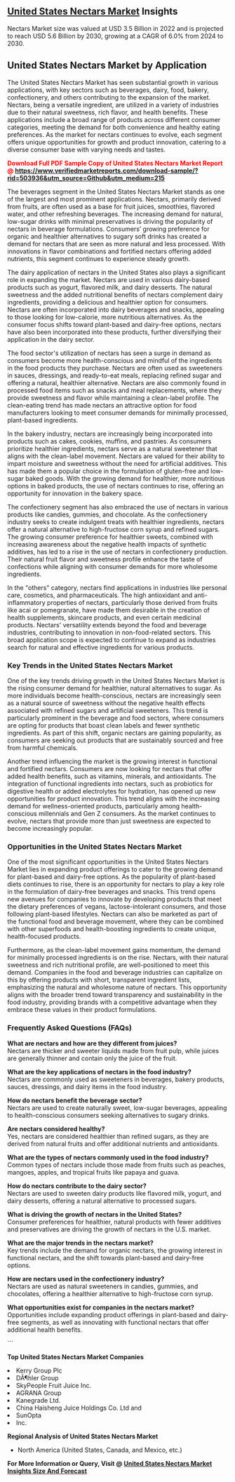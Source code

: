<h2><a href="https://www.verifiedmarketreports.com/download-sample/?rid=503936&amp;utm_source=Github&amp;utm_medium=215" target="_blank">United States Nectars Market</a> Insights</h2><p>Nectars Market size was valued at USD 3.5 Billion in 2022 and is projected to reach USD 5.6 Billion by 2030, growing at a CAGR of 6.0% from 2024 to 2030.</p><p> <h2>United States Nectars Market by Application</h2> <p>The United States Nectars Market has seen substantial growth in various applications, with key sectors such as beverages, dairy, food, bakery, confectionery, and others contributing to the expansion of the market. Nectars, being a versatile ingredient, are utilized in a variety of industries due to their natural sweetness, rich flavor, and health benefits. These applications include a broad range of products across different consumer categories, meeting the demand for both convenience and healthy eating preferences. As the market for nectars continues to evolve, each segment offers unique opportunities for growth and product innovation, catering to a diverse consumer base with varying needs and tastes.</p> <p><strong><p><span class=""><span style="color: #ff0000;"><strong>Download Full PDF Sample Copy of United States Nectars Market Report</strong> @ </span><a href="https://www.verifiedmarketreports.com/download-sample/?rid=503936&amp;utm_source=Github&amp;utm_medium=215" target="_blank">https://www.verifiedmarketreports.com/download-sample/?rid=503936&amp;utm_source=Github&amp;utm_medium=215</a></span></p></strong></p> <p>The beverages segment in the United States Nectars Market stands as one of the largest and most prominent applications. Nectars, primarily derived from fruits, are often used as a base for fruit juices, smoothies, flavored water, and other refreshing beverages. The increasing demand for natural, low-sugar drinks with minimal preservatives is driving the popularity of nectars in beverage formulations. Consumers’ growing preference for organic and healthier alternatives to sugary soft drinks has created a demand for nectars that are seen as more natural and less processed. With innovations in flavor combinations and fortified nectars offering added nutrients, this segment continues to experience steady growth.</p> <p>The dairy application of nectars in the United States also plays a significant role in expanding the market. Nectars are used in various dairy-based products such as yogurt, flavored milk, and dairy desserts. The natural sweetness and the added nutritional benefits of nectars complement dairy ingredients, providing a delicious and healthier option for consumers. Nectars are often incorporated into dairy beverages and snacks, appealing to those looking for low-calorie, more nutritious alternatives. As the consumer focus shifts toward plant-based and dairy-free options, nectars have also been incorporated into these products, further diversifying their application in the dairy sector.</p> <p>The food sector's utilization of nectars has seen a surge in demand as consumers become more health-conscious and mindful of the ingredients in the food products they purchase. Nectars are often used as sweeteners in sauces, dressings, and ready-to-eat meals, replacing refined sugar and offering a natural, healthier alternative. Nectars are also commonly found in processed food items such as snacks and meal replacements, where they provide sweetness and flavor while maintaining a clean-label profile. The clean-eating trend has made nectars an attractive option for food manufacturers looking to meet consumer demands for minimally processed, plant-based ingredients.</p> <p>In the bakery industry, nectars are increasingly being incorporated into products such as cakes, cookies, muffins, and pastries. As consumers prioritize healthier ingredients, nectars serve as a natural sweetener that aligns with the clean-label movement. Nectars are valued for their ability to impart moisture and sweetness without the need for artificial additives. This has made them a popular choice in the formulation of gluten-free and low-sugar baked goods. With the growing demand for healthier, more nutritious options in baked products, the use of nectars continues to rise, offering an opportunity for innovation in the bakery space.</p> <p>The confectionery segment has also embraced the use of nectars in various products like candies, gummies, and chocolate. As the confectionery industry seeks to create indulgent treats with healthier ingredients, nectars offer a natural alternative to high-fructose corn syrup and refined sugars. The growing consumer preference for healthier sweets, combined with increasing awareness about the negative health impacts of synthetic additives, has led to a rise in the use of nectars in confectionery production. Their natural fruit flavor and sweetness profile enhance the taste of confections while aligning with consumer demands for more wholesome ingredients.</p> <p>In the "others" category, nectars find applications in industries like personal care, cosmetics, and pharmaceuticals. The high antioxidant and anti-inflammatory properties of nectars, particularly those derived from fruits like acai or pomegranate, have made them desirable in the creation of health supplements, skincare products, and even certain medicinal products. Nectars' versatility extends beyond the food and beverage industries, contributing to innovation in non-food-related sectors. This broad application scope is expected to continue to expand as industries search for natural and effective ingredients for various products.</p> <h3>Key Trends in the United States Nectars Market</h3> <p>One of the key trends driving growth in the United States Nectars Market is the rising consumer demand for healthier, natural alternatives to sugar. As more individuals become health-conscious, nectars are increasingly seen as a natural source of sweetness without the negative health effects associated with refined sugars and artificial sweeteners. This trend is particularly prominent in the beverage and food sectors, where consumers are opting for products that boast clean labels and fewer synthetic ingredients. As part of this shift, organic nectars are gaining popularity, as consumers are seeking out products that are sustainably sourced and free from harmful chemicals.</p> <p>Another trend influencing the market is the growing interest in functional and fortified nectars. Consumers are now looking for nectars that offer added health benefits, such as vitamins, minerals, and antioxidants. The integration of functional ingredients into nectars, such as probiotics for digestive health or added electrolytes for hydration, has opened up new opportunities for product innovation. This trend aligns with the increasing demand for wellness-oriented products, particularly among health-conscious millennials and Gen Z consumers. As the market continues to evolve, nectars that provide more than just sweetness are expected to become increasingly popular.</p> <h3>Opportunities in the United States Nectars Market</h3> <p>One of the most significant opportunities in the United States Nectars Market lies in expanding product offerings to cater to the growing demand for plant-based and dairy-free options. As the popularity of plant-based diets continues to rise, there is an opportunity for nectars to play a key role in the formulation of dairy-free beverages and snacks. This trend opens new avenues for companies to innovate by developing products that meet the dietary preferences of vegans, lactose-intolerant consumers, and those following plant-based lifestyles. Nectars can also be marketed as part of the functional food and beverage movement, where they can be combined with other superfoods and health-boosting ingredients to create unique, health-focused products.</p> <p>Furthermore, as the clean-label movement gains momentum, the demand for minimally processed ingredients is on the rise. Nectars, with their natural sweetness and rich nutritional profile, are well-positioned to meet this demand. Companies in the food and beverage industries can capitalize on this by offering products with short, transparent ingredient lists, emphasizing the natural and wholesome nature of nectars. This opportunity aligns with the broader trend toward transparency and sustainability in the food industry, providing brands with a competitive advantage when they embrace these values in their product formulations.</p> <h3>Frequently Asked Questions (FAQs)</h3> <p><strong>What are nectars and how are they different from juices?</strong><br> Nectars are thicker and sweeter liquids made from fruit pulp, while juices are generally thinner and contain only the juice of the fruit.</p> <p><strong>What are the key applications of nectars in the food industry?</strong><br> Nectars are commonly used as sweeteners in beverages, bakery products, sauces, dressings, and dairy items in the food industry.</p> <p><strong>How do nectars benefit the beverage sector?</strong><br> Nectars are used to create naturally sweet, low-sugar beverages, appealing to health-conscious consumers seeking alternatives to sugary drinks.</p> <p><strong>Are nectars considered healthy?</strong><br> Yes, nectars are considered healthier than refined sugars, as they are derived from natural fruits and offer additional nutrients and antioxidants.</p> <p><strong>What are the types of nectars commonly used in the food industry?</strong><br> Common types of nectars include those made from fruits such as peaches, mangoes, apples, and tropical fruits like papaya and guava.</p> <p><strong>How do nectars contribute to the dairy sector?</strong><br> Nectars are used to sweeten dairy products like flavored milk, yogurt, and dairy desserts, offering a natural alternative to processed sugars.</p> <p><strong>What is driving the growth of nectars in the United States?</strong><br> Consumer preferences for healthier, natural products with fewer additives and preservatives are driving the growth of nectars in the U.S. market.</p> <p><strong>What are the major trends in the nectars market?</strong><br> Key trends include the demand for organic nectars, the growing interest in functional nectars, and the shift towards plant-based and dairy-free options.</p> <p><strong>How are nectars used in the confectionery industry?</strong><br> Nectars are used as natural sweeteners in candies, gummies, and chocolates, offering a healthier alternative to high-fructose corn syrup.</p> <p><strong>What opportunities exist for companies in the nectars market?</strong><br> Opportunities include expanding product offerings in plant-based and dairy-free segments, as well as innovating with functional nectars that offer additional health benefits.</p> ```</p><p><strong>Top United States Nectars Market Companies</strong></p><div data-test-id=""><p><li>Kerry Group Plc</li><li> DÃ¶hler Group</li><li> SkyPeople Fruit Juice Inc.</li><li> AGRANA Group</li><li> Kanegrade Ltd.</li><li> China Haisheng Juice Holdings Co. Ltd and</li><li> SunOpta</li><li> Inc.</li></p><div><strong>Regional Analysis of&nbsp;United States Nectars Market</strong></div><ul><li dir="ltr"><p dir="ltr">North America&nbsp;(United States, Canada, and Mexico, etc.)</p></li></ul><p><strong>For More Information or Query, Visit @&nbsp;</strong><strong><a href="https://www.verifiedmarketreports.com/product/nectars-market-size-and-forecast/?utm_source=Github&amp;utm_medium=215" target="_blank">United States Nectars Market Insights Size And Forecast</a></strong></p></div>
